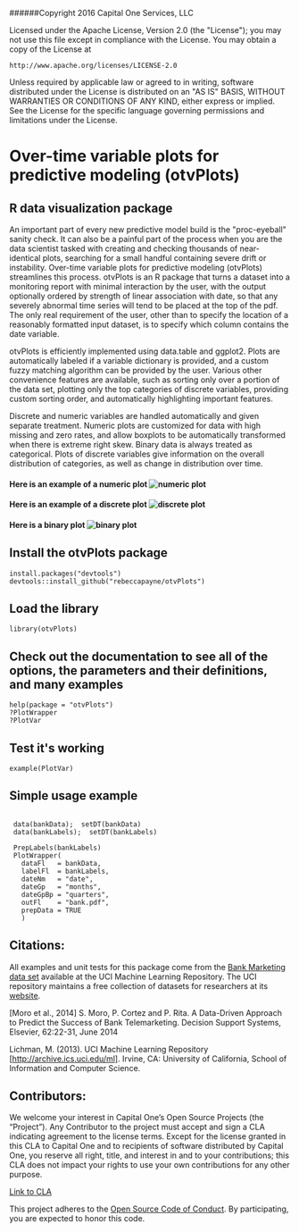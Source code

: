 ######Copyright 2016 Capital One Services, LLC

Licensed under the Apache License, Version 2.0 (the "License"); you may not use
this file except in compliance with the License.  You may obtain a copy of the
License at

    http://www.apache.org/licenses/LICENSE-2.0

Unless required by applicable law or agreed to in writing, software
distributed under the License is distributed on an "AS IS" BASIS,
WITHOUT WARRANTIES OR CONDITIONS OF ANY KIND, either express or implied.
See the License for the specific language governing permissions and limitations under the License. 

# Over-time variable plots for predictive modeling (otvPlots)

## R data visualization package 

An important part of every new predictive model build is the "proc-eyeball" sanity check. It can also be a painful part of the process when you are the data scientist tasked with creating and checking thousands of near-identical plots, searching for a small handful containing severe drift or instability. Over-time variable plots for predictive modeling (otvPlots) streamlines this process. otvPlots is an R package that turns a dataset into a monitoring report with minimal interaction by the user, with the output optionally ordered by strength of linear association with date, so that any severely abnormal time series will tend to be placed at the top of the pdf. The only real requirement of the user, other than to specify the location of a reasonably formatted input dataset, is to specify which column contains the date variable. 

otvPlots is efficiently implemented using data.table and ggplot2. Plots are automatically labeled if a variable dictionary is provided, and a custom fuzzy matching algorithm can be provided by the user. Various other convenience features are available, such as sorting only over a portion of the data set, plotting only the top categories of discrete variables, providing custom sorting order, and automatically highlighting important features.   

 Discrete and numeric variables are handled automatically and given separate treatment. Numeric plots are customized for data with high missing and zero rates, and allow boxplots to be automatically transformed when there is extreme right skew. Binary data is always treated as categorical. Plots of discrete variables give information on the overall distribution of categories, as well as change in distribution over time. 

#### Here is an example of a numeric plot ![numeric plot](https://github.com/rebeccapayne/otvPlots/blob/master/vignettes/Figs/cntns_ex.png)

#### Here is an example of a discrete plot ![discrete plot](https://github.com/rebeccapayne/otvPlots/blob/master/vignettes/Figs/dscrt_ex.png)

#### Here is a binary plot ![binary plot](https://github.com/rebeccapayne/otvPlots/blob/master/vignettes/Figs/bin_ex.png)


## Install the otvPlots package

```
install.packages("devtools")
devtools::install_github("rebeccapayne/otvPlots")
```

## Load the library

```
library(otvPlots)
```

## Check out the documentation to see all of the options, the parameters and their definitions, and many examples
```
help(package = "otvPlots")
?PlotWrapper
?PlotVar
```

## Test it's working
```
example(PlotVar)
```

## Simple usage example
```

 data(bankData);  setDT(bankData)
 data(bankLabels);  setDT(bankLabels)
 
 PrepLabels(bankLabels)
 PlotWrapper(
   dataFl   = bankData, 
   labelFl  = bankLabels, 
   dateNm   = "date", 
   dateGp   = "months", 
   dateGpBp = "quarters", 
   outFl    = "bank.pdf", 
   prepData = TRUE
   )

```

## Citations:

All examples and unit tests for this package come from the [Bank Marketing data set](https://archive.ics.uci.edu/ml/datasets/Bank+Marketing) available at the UCI Machine Learning Repository. The UCI repository maintains a free collection of datasets for researchers at its [website](http://archive.ics.uci.edu/ml). 

[Moro et al., 2014] S. Moro, P. Cortez and P. Rita. A Data-Driven Approach to Predict the Success of Bank Telemarketing. Decision Support Systems, Elsevier, 62:22-31, June 2014

Lichman, M. (2013). UCI Machine Learning Repository [http://archive.ics.uci.edu/ml]. Irvine, CA: University of California, School of Information and Computer Science.

## Contributors:
We welcome your interest in Capital One’s Open Source Projects (the “Project”). Any Contributor to the project must accept and sign a CLA indicating agreement to the license terms. Except for the license granted in this CLA to Capital One and to recipients of software distributed by Capital One, you reserve all right, title, and interest in and to your contributions; this CLA does not impact your rights to use your own contributions for any other purpose.

[Link to CLA](https://docs.google.com/forms/d/19LpBBjykHPox18vrZvBbZUcK6gQTj7qv1O5hCduAZFU/viewform)

This project adheres to the [Open Source Code of Conduct](https://developer.capitalone.com/single/code-of-conduct/). By participating, you are expected to honor this code.

